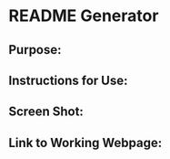 # README Generator

## Purpose:


## Instructions for Use:


## Screen Shot:


## Link to Working Webpage:
